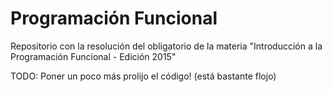 # Programación Funcional
Repositorio con la resolución del obligatorio de la materia "Introducción a la Programación Funcional - Edición 2015"


TODO: Poner un poco más prolijo el código! (está bastante flojo)
